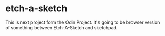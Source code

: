 # etch-a-sketch
This is next project form the Odin Project. It's going to be browser version of something between Etch-A-Sketch and sketchpad.